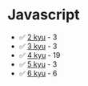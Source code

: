 # Javascript
* :white_check_mark: [2 kyu](/codewars/solutions/javascript/2%20kyu) - 3
* :white_check_mark: [3 kyu](/codewars/solutions/javascript/3%20kyu) - 3
* :white_check_mark: [4 kyu](/codewars/solutions/javascript/4%20kyu) - 19
* :white_check_mark: [5 kyu](/codewars/solutions/javascript/5%20kyu) - 3
* :white_check_mark: [6 kyu](/codewars/solutions/javascript/6%20kyu) - 6